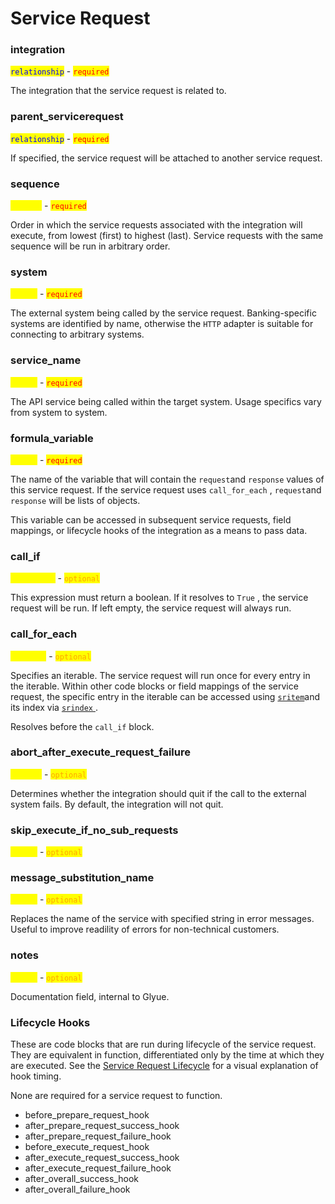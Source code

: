 # Service Request

### integration

<mark style="color:blue;">`relationship`</mark> - <mark style="color:red;">`required`</mark>

The integration that the service request is related to.

### parent\_servicerequest

<mark style="color:blue;">`relationship`</mark> - <mark style="color:red;">`required`</mark>

If specified, the service request will be attached to another service request.

### sequence

<mark style="color:yellow;">`integer`</mark> - <mark style="color:red;">`required`</mark>

Order in which the service requests associated with the integration will execute, from lowest (first) to highest (last). Service requests with the same sequence will be run in arbitrary order.

### system

<mark style="color:yellow;">`string`</mark> - <mark style="color:red;">`required`</mark>

The external system being called by the service request. Banking-specific systems are identified by name, otherwise the `HTTP` adapter is suitable for connecting to arbitrary systems.&#x20;

### service\_name

<mark style="color:yellow;">`string`</mark> - <mark style="color:red;">`required`</mark>

The API service being called within the target system. Usage specifics vary from system to system.

### formula\_variable

<mark style="color:yellow;">`string`</mark> - <mark style="color:red;">`required`</mark>

The name of the variable that will contain the `request`and `response` values of this service request. If the service request uses `call_for_each` , `request`and `response` will be lists of objects.&#x20;

This variable can be accessed in subsequent service requests, field mappings, or lifecycle hooks of the integration as a means to pass data.

### call\_if

<mark style="color:yellow;">`code block`</mark> - <mark style="color:orange;">`optional`</mark>

This expression must return a boolean. If it resolves to `True` , the service request will be run. If left empty, the service request will always run.

### call\_for\_each

<mark style="color:yellow;">`iterable`</mark> - <mark style="color:orange;">`optional`</mark>

Specifies an iterable. The service request will run once for every entry in the iterable. Within other code blocks or field mappings of the service request, the specific entry in the iterable can be accessed using [`sritem`](../special_variables.md#iterable-within-integrations-xx-item-and-xx-idx)and its index via [`srindex` ](../special_variables.md#iterable-within-integrations-xx-item-and-xx-idx).

Resolves before the `call_if` block.

### abort\_after\_execute\_request\_failure

<mark style="color:yellow;">`boolean`</mark> - <mark style="color:orange;">`optional`</mark>

Determines whether the integration should quit if the call to the external system fails. By default, the integration will not quit.

### skip\_execute\_if\_no\_sub\_requests

<mark style="color:yellow;">`string`</mark> - <mark style="color:orange;">`optional`</mark>



### message\_substitution\_name

<mark style="color:yellow;">`string`</mark> - <mark style="color:orange;">`optional`</mark>

Replaces the name of the service with specified string in error messages. Useful to improve readility of errors for non-technical customers.

### notes

<mark style="color:yellow;">`string`</mark> - <mark style="color:orange;">`optional`</mark>

Documentation field, internal to Glyue.



### Lifecycle Hooks

These are code blocks that are run during lifecycle of the service request. They are equivalent in function, differentiated only by the time at which they are executed. See the [Service Request Lifecycle](../../reference/integration-lifecycle.md#service-request-lifecycle) for a visual explanation of hook timing.

None are required for a service request to function.&#x20;

* before\_prepare\_request\_hook
* after\_prepare\_request\_success\_hook
* after\_prepare\_request\_failure\_hook
* before\_execute\_request\_hook
* after\_execute\_request\_success\_hook
* after\_execute\_request\_failure\_hook
* after\_overall\_success\_hook
* after\_overall\_failure\_hook
